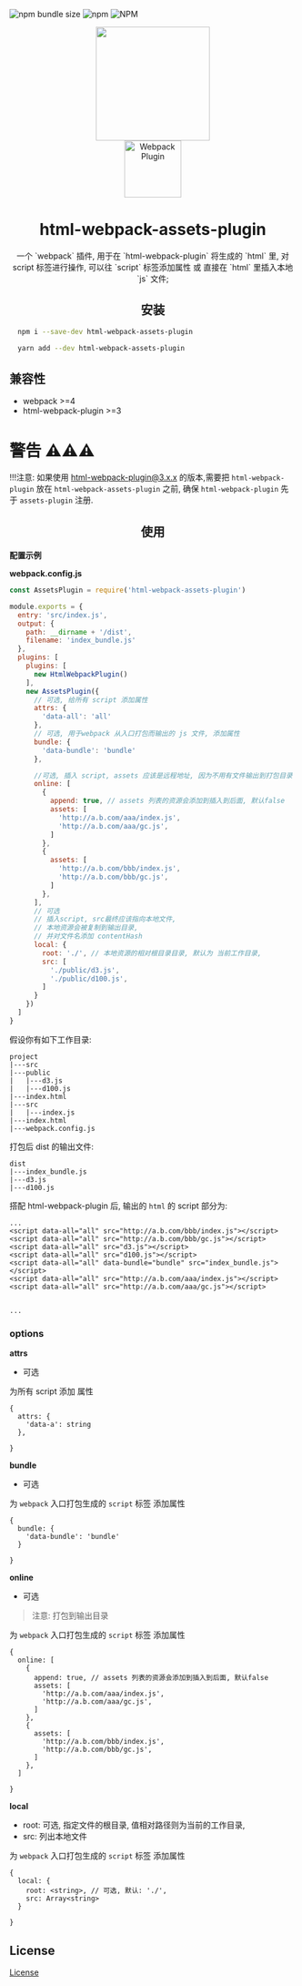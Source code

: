![npm bundle size](https://img.shields.io/bundlephobia/min/html-webpack-assets-plugin.svg)
![npm](https://img.shields.io/npm/dw/html-webpack-assets-plugin.svg)
![NPM](https://img.shields.io/npm/l/html-webpack-assets-plugin.svg?logo=green)

<div align="center">
  <a href="https://github.com/webpack/webpack">
    <img width="200" height="200"
      src="https://webpack.js.org/assets/icon-square-big.svg">
  </a>
  <div>
    <img width="100" height="100" title="Webpack Plugin" src="http://michael-ciniawsky.github.io/postcss-load-plugins/logo.svg">
  </div>
  <h1>html-webpack-assets-plugin</h1>
  <p>一个 `webpack` 插件, 用于在 `html-webpack-plugin` 将生成的 `html` 里, 对 script 标签进行操作, 可以往 `script` 标签添加属性 或 直接在 `html` 里插入本地 `js` 文件;</p>
</div>


<h2 align="center">安装</h2>

```bash
  npm i --save-dev html-webpack-assets-plugin
```

```bash
  yarn add --dev html-webpack-assets-plugin
```

## 兼容性

- webpack >=4
- html-webpack-plugin >=3


# 警告 :warning::warning::warning:
!!!注意: 如果使用 html-webpack-plugin@3.x.x 的版本,需要把 `html-webpack-plugin` 放在 `html-webpack-assets-plugin` 之前, 确保 `html-webpack-plugin` 先于 `assets-plugin` 注册.

<h2 align="center">使用</h2>

**配置示例**

**webpack.config.js**
```js
const AssetsPlugin = require('html-webpack-assets-plugin')

module.exports = {
  entry: 'src/index.js',
  output: {
    path: __dirname + '/dist',
    filename: 'index_bundle.js'
  },
  plugins: [
    plugins: [
      new HtmlWebpackPlugin()
    ],
    new AssetsPlugin({
      // 可选, 给所有 script 添加属性
      attrs: {
        'data-all': 'all'
      },
      // 可选, 用于webpack 从入口打包而输出的 js 文件, 添加属性
      bundle: {
        'data-bundle': 'bundle'
      },

      //可选, 插入 script, assets 应该是远程地址, 因为不用有文件输出到打包目录
      online: [
        {
          append: true, // assets 列表的资源会添加到插入到后面, 默认false
          assets: [
            'http://a.b.com/aaa/index.js',
            'http://a.b.com/aaa/gc.js',
          ]
        },
        {
          assets: [
            'http://a.b.com/bbb/index.js',
            'http://a.b.com/bbb/gc.js',
          ]
        },
      ],
      // 可选
      // 插入script, src最终应该指向本地文件,
      // 本地资源会被复制到输出目录, 
      // 并对文件名添加 contentHash
      local: {
        root: './', // 本地资源的相对根目录目录, 默认为 当前工作目录,
        src: [
          './public/d3.js',
          './public/d100.js',
        ]
      }
    })
  ]
}
```

假设你有如下工作目录:
```
project
|---src
|---public
|   |---d3.js
|   |---d100.js
|---index.html
|---src
|   |---index.js
|---index.html
|---webpack.config.js
```

打包后 dist 的输出文件:

```
dist
|---index_bundle.js
|---d3.js
|---d100.js
```

搭配 html-webpack-plugin 后, 输出的 `html` 的 script 部分为:

````
...
<script data-all="all" src="http://a.b.com/bbb/index.js"></script>
<script data-all="all" src="http://a.b.com/bbb/gc.js"></script>
<script data-all="all" src="d3.js"></script>
<script data-all="all" src="d100.js"></script>
<script data-all="all" data-bundle="bundle" src="index_bundle.js"></script>
<script data-all="all" src="http://a.b.com/aaa/index.js"></script>
<script data-all="all" src="http://a.b.com/aaa/gc.js"></script>


...

````

### options

**attrs**

- 可选

为所有 script 添加 属性

```
{
  attrs: {
    'data-a': string
  },

}
```

**bundle**

- 可选

为 `webpack` 入口打包生成的 `script` 标签 添加属性

```
{
  bundle: {
    'data-bundle': 'bundle'
  }

}
```

**online**

- 可选

> 注意: 打包到输出目录

为 `webpack` 入口打包生成的 `script` 标签 添加属性

```
{
  online: [
    {
      append: true, // assets 列表的资源会添加到插入到后面, 默认false
      assets: [
        'http://a.b.com/aaa/index.js',
        'http://a.b.com/aaa/gc.js',
      ]
    },
    {
      assets: [
        'http://a.b.com/bbb/index.js',
        'http://a.b.com/bbb/gc.js',
      ]
    },
  ]

}
```

**local**

- root: 可选, 指定文件的根目录, 值相对路径则为当前的工作目录,
- src: 列出本地文件

为 `webpack` 入口打包生成的 `script` 标签 添加属性

```
{
  local: {
    root: <string>, // 可选, 默认: './', 
    src: Array<string>
  }

}
```

## License

[License](./LICENSE)